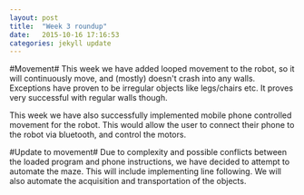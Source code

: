 ```yaml
---
layout: post
title:  "Week 3 roundup"
date:   2015-10-16 17:16:53
categories: jekyll update
---
```

#Movement#
This week we have added looped movement to the robot, so it will
continuously move, and (mostly) doesn't crash into any walls. Exceptions
have proven to be irregular objects like legs/chairs etc. It proves very
successful with regular walls though.

This week we have also successfully implemented mobile phone controlled
movement for the robot. This would allow the user to connect their phone
to the robot via bluetooth, and control the motors.

#Update to movement#
Due to complexity and possible conflicts between the loaded program and
phone instructions, we have decided to attempt to automate the maze.
This will include implementing line following. We will also automate the
acquisition and transportation of the objects.

[jekyll]:      http://jekyllrb.com
[jekyll-gh]:   https://github.com/jekyll/jekyll
[jekyll-help]: https://github.com/jekyll/jekyll-help
